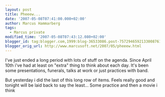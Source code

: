 ```yaml
---
layout: post
title: Pheeew...
date: '2007-05-08T07:41:00.000+02:00'
author: Marcus Hammarberg
tags:
  - Marcus private
modified_time: '2007-05-08T07:43:12.080+02:00'
blogger_id: tag:blogger.com,1999:blog-36533086.post-7572946592133008761
blogger_orig_url: http://www.marcusoft.net/2007/05/pheeew.html
---
```


I've
just ended a long period with lots of stuff on the agenda. Since April
10th i've had at least on "extra" thing to think about each day. It's
been some presentations, funerals, talks at work or just practices with
band.

But yesterday i did the last of this long row of items. Feels really
good and tonight will be laid back to say the least... Some practice and
then a movie i think
